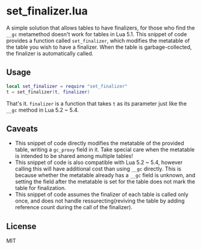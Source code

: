 # set_finalizer.lua

A simple solution that allows tables to have finalizers, for those who find the `__gc` metamethod doesn't work for tables in Lua 5.1.
This snippet of code provides a function called `set_finalizer`, which modifies the metatable of the table you wish to have a finalizer. When the table is garbage-collected, the finalizer is automatically called.

## Usage

```lua
local set_finalizer = require "set_finalizer"
t = set_finalizer(t, finalizer)
```

That's it. `finalizer` is a function that takes `t` as its parameter just like the `__gc` method in Lua 5.2 ~ 5.4.

## Caveats

- This snippet of code directly modifies the metatable of the provided table, writing a `gc_proxy` field in it. Take special care when the metatable is intended to be shared among multiple tables!
- This snippet of code is also compatible with Lua 5.2 ~ 5.4, however calling this will have additional cost than using `__gc` directly. This is because whether the metatable already has a `__gc` field is unknown, and setting the field after the metatable is set for the table does not mark the table for finalization.
- This snippet of code assumes the finalizer of each table is called only once, and does not handle ressurecting(reviving the table by adding reference count during the call of the finalizer).

## License

MIT
